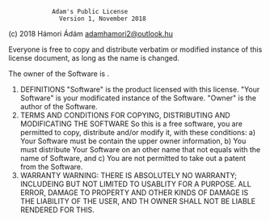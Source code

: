                 Adam's Public License
                  Version 1, November 2018


(c) 2018 Hámori Ádám <adamhamori2@outlook.hu>


Everyone is free to copy and distribute verbatim or modified
instance of this license document, as long as the name is changed.

The owner of the Software is <your name>.
1) DEFINITIONS
"Software" is the product licensed with this license.
"Your Software" is your modificated instance of the Software.
"Owner" is the author of the Software.
2) TERMS AND CONDITIONS FOR COPYING, DISTRIBUTING AND MODIFICATING THE SOFTWARE
So this is a free software, you are permitted to copy, distribute and/or modify it,
with these conditions:
    a) Your Software must be contain the upper owner information,
    b) You must distribute Your Software on an other name that not equals with the name of Software, and
    c) You are not permitted to take out a patent from the Software.
3) WARRANTY
WARNING: THERE IS ABSOLUTELY NO WARRANTY; INCLUDEING BUT NOT LIMITED TO
USABLITY FOR A PURPOSE. ALL ERROR, DAMAGE TO PROPERTY AND OTHER KINDS OF
DAMAGE IS THE LIABILITY OF THE USER, AND TH OWNER SHALL NOT BE LIABLE RENDERED
FOR THIS.
